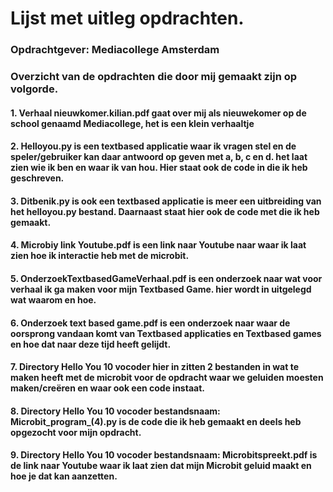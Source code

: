 # Lijst met uitleg opdrachten.

### Opdrachtgever: Mediacollege Amsterdam

### Overzicht van de opdrachten die door mij gemaakt zijn op volgorde.

#### 1. Verhaal nieuwkomer.kilian.pdf gaat over mij als nieuwekomer op de school genaamd Mediacollege, het is een klein verhaaltje

#### 2. Helloyou.py is een textbased applicatie waar ik vragen stel en de speler/gebruiker kan daar antwoord op geven met a, b, c en d.  het laat zien wie ik ben en waar ik van hou.  Hier staat ook de code in die ik heb geschreven.

#### 3. Ditbenik.py is ook een textbased applicatie is meer een uitbreiding van het helloyou.py bestand.  Daarnaast staat hier ook de code met die ik heb gemaakt.

#### 4. Microbiy link Youtube.pdf is een link naar Youtube naar waar ik laat zien hoe ik interactie heb met de microbit.

#### 5. OnderzoekTextbasedGameVerhaal.pdf is een onderzoek naar wat voor verhaal ik ga maken voor mijn Textbased Game. hier wordt in uitgelegd wat waarom en hoe.

#### 6. Onderzoek text based game.pdf is een onderzoek naar waar de oorsprong vandaan komt van Textbased applicaties en Textbased games en hoe dat naar deze tijd heeft gelijdt.

#### 7. Directory Hello You 10 vocoder hier in zitten 2 bestanden in wat te maken heeft met de microbit voor de opdracht  waar we geluiden moesten maken/creëren en waar ook een code instaat.
 
#### 8. Directory Hello You 10 vocoder bestandsnaam: Microbit_program_(4).py is de code die ik heb gemaakt en deels heb opgezocht voor mijn opdracht.

#### 9. Directory Hello You 10 vocoder bestandsnaam: Microbitspreekt.pdf is de link naar Youtube waar ik laat zien dat mijn Microbit geluid maakt en hoe je dat kan aanzetten.
 
